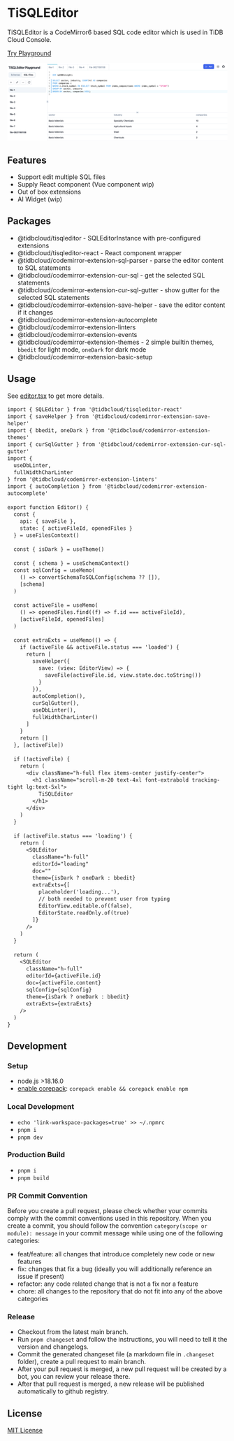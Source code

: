 # TiSQLEditor

TiSQLEditor is a CodeMirror6 based SQL code editor which is used in TiDB Cloud Console.

[Try Playground](https://tisqleditor-playground.netlify.app/)

![image](./packages/playground/public/playground.png)

## Features

- Support edit multiple SQL files
- Supply React component (Vue component wip)
- Out of box extensions
- AI Widget (wip)

## Packages

- @tidbcloud/tisqleditor - SQLEditorInstance with pre-configured extensions
- @tidbcloud/tisqleditor-react - React component wrapper
- @tidbcloud/codemirror-extension-sql-parser - parse the editor content to SQL statements
- @tidbcloud/codemirror-extension-cur-sql - get the selected SQL statements
- @tidbcloud/codemirror-extension-cur-sql-gutter - show gutter for the selected SQL statements
- @tidbcloud/codemirror-extension-save-helper - save the editor content if it changes
- @tidbcloud/codemirror-extension-autocomplete
- @tidbcloud/codemirror-extension-linters
- @tidbcloud/codemirror-extension-events
- @tidbcloud/codemirror-extension-themes - 2 simple builtin themes, `bbedit` for light mode, `oneDark` for dark mode
- @tidbcloud/codemirror-extension-basic-setup

## Usage

See [editor.tsx](./packages/playground/src/components/biz/editor-panel/editor.tsx) to get more details.

```tsx
import { SQLEditor } from '@tidbcloud/tisqleditor-react'
import { saveHelper } from '@tidbcloud/codemirror-extension-save-helper'
import { bbedit, oneDark } from '@tidbcloud/codemirror-extension-themes'
import { curSqlGutter } from '@tidbcloud/codemirror-extension-cur-sql-gutter'
import {
  useDbLinter,
  fullWidthCharLinter
} from '@tidbcloud/codemirror-extension-linters'
import { autoCompletion } from '@tidbcloud/codemirror-extension-autocomplete'

export function Editor() {
  const {
    api: { saveFile },
    state: { activeFileId, openedFiles }
  } = useFilesContext()

  const { isDark } = useTheme()

  const { schema } = useSchemaContext()
  const sqlConfig = useMemo(
    () => convertSchemaToSQLConfig(schema ?? []),
    [schema]
  )

  const activeFile = useMemo(
    () => openedFiles.find((f) => f.id === activeFileId),
    [activeFileId, openedFiles]
  )

  const extraExts = useMemo(() => {
    if (activeFile && activeFile.status === 'loaded') {
      return [
        saveHelper({
          save: (view: EditorView) => {
            saveFile(activeFile.id, view.state.doc.toString())
          }
        }),
        autoCompletion(),
        curSqlGutter(),
        useDbLinter(),
        fullWidthCharLinter()
      ]
    }
    return []
  }, [activeFile])

  if (!activeFile) {
    return (
      <div className="h-full flex items-center justify-center">
        <h1 className="scroll-m-20 text-4xl font-extrabold tracking-tight lg:text-5xl">
          TiSQLEditor
        </h1>
      </div>
    )
  }

  if (activeFile.status === 'loading') {
    return (
      <SQLEditor
        className="h-full"
        editorId="loading"
        doc=""
        theme={isDark ? oneDark : bbedit}
        extraExts={[
          placeholder('loading...'),
          // both needed to prevent user from typing
          EditorView.editable.of(false),
          EditorState.readOnly.of(true)
        ]}
      />
    )
  }

  return (
    <SQLEditor
      className="h-full"
      editorId={activeFile.id}
      doc={activeFile.content}
      sqlConfig={sqlConfig}
      theme={isDark ? oneDark : bbedit}
      extraExts={extraExts}
    />
  )
}
```

## Development

### Setup

- node.js >18.16.0
- [enable corepack](https://www.totaltypescript.com/how-to-use-corepack): `corepack enable && corepack enable npm`

### Local Development

- `echo 'link-workspace-packages=true' >> ~/.npmrc`
- `pnpm i`
- `pnpm dev`

### Production Build

- `pnpm i`
- `pnpm build`

### PR Commit Convention

Before you create a pull request, please check whether your commits comply with the commit conventions used in this repository. When you create a commit, you should follow the convention `category(scope or module): message` in your commit message while using one of the following categories:

- feat/feature: all changes that introduce completely new code or new features
- fix: changes that fix a bug (ideally you will additionally reference an issue if present)
- refactor: any code related change that is not a fix nor a feature
- chore: all changes to the repository that do not fit into any of the above categories

### Release

- Checkout from the latest main branch.
- Run `pnpm changeset` and follow the instructions, you will need to tell it the version and changelogs.
- Commit the generated changeset file (a markdown file in `.changeset` folder), create a pull request to main branch.
- After your pull request is merged, a new pull request will be created by a bot, you can review your release there.
- After that pull request is merged, a new release will be published automatically to github registry.

## License

[MIT License](./LICENSE)
